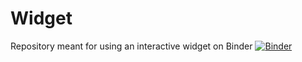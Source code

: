 # Widget

Repository meant for using an interactive widget on Binder [![Binder](https://mybinder.org/badge_logo.svg)](https://mybinder.org/v2/gh/Benjamin-Rahm/widget/master?filepath=Project.ipynb)
